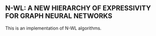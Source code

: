 ## N-WL: A NEW HIERARCHY OF EXPRESSIVITY FOR GRAPH NEURAL NETWORKS
This is an implementation of N-WL algorithms.<br/>

